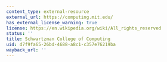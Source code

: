 ```yaml
---
content_type: external-resource
external_url: https://computing.mit.edu/
has_external_license_warning: true
license: https://en.wikipedia.org/wiki/All_rights_reserved
status: ''
title: Schwartzman College of Computing
uid: d7f9fa65-26bd-4688-a8c1-c357e76219ba
wayback_url: ''
---
```

